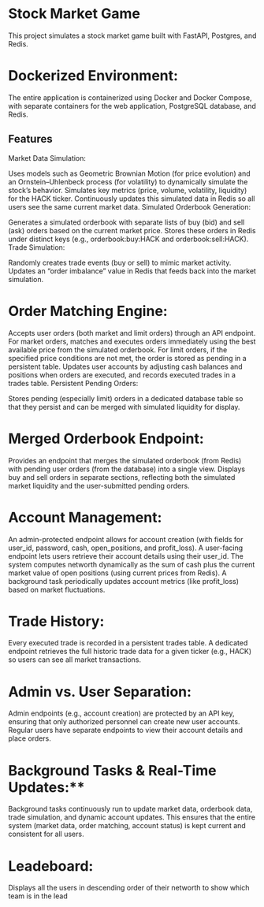 # Stock Market Game

This project simulates a stock market game built with FastAPI, Postgres, and Redis.

# Dockerized Environment:

The entire application is containerized using Docker and Docker Compose, with separate containers for the web application, PostgreSQL database, and Redis. 


## Features
Market Data Simulation:

Uses models such as Geometric Brownian Motion (for price evolution) and an Ornstein–Uhlenbeck process (for volatility) to dynamically simulate the stock’s behavior.
Simulates key metrics (price, volume, volatility, liquidity) for the HACK ticker.
Continuously updates this simulated data in Redis so all users see the same current market data.
Simulated Orderbook Generation:

Generates a simulated orderbook with separate lists of buy (bid) and sell (ask) orders based on the current market price.
Stores these orders in Redis under distinct keys (e.g., orderbook:buy:HACK and orderbook:sell:HACK).
Trade Simulation:

Randomly creates trade events (buy or sell) to mimic market activity.
Updates an “order imbalance” value in Redis that feeds back into the market simulation.

# Order Matching Engine:

Accepts user orders (both market and limit orders) through an API endpoint.
For market orders, matches and executes orders immediately using the best available price from the simulated orderbook.
For limit orders, if the specified price conditions are not met, the order is stored as pending in a persistent table.
Updates user accounts by adjusting cash balances and positions when orders are executed, and records executed trades in a trades table.
Persistent Pending Orders:

Stores pending (especially limit) orders in a dedicated database table so that they persist and can be merged with simulated liquidity for display.

# Merged Orderbook Endpoint:

Provides an endpoint that merges the simulated orderbook (from Redis) with pending user orders (from the database) into a single view.
Displays buy and sell orders in separate sections, reflecting both the simulated market liquidity and the user-submitted pending orders.

# Account Management:

An admin-protected endpoint allows for account creation (with fields for user_id, password, cash, open_positions, and profit_loss).
A user-facing endpoint lets users retrieve their account details using their user_id.
The system computes networth dynamically as the sum of cash plus the current market value of open positions (using current prices from Redis).
A background task periodically updates account metrics (like profit_loss) based on market fluctuations.

# Trade History:

Every executed trade is recorded in a persistent trades table.
A dedicated endpoint retrieves the full historic trade data for a given ticker (e.g., HACK) so users can see all market transactions.

# Admin vs. User Separation:

Admin endpoints (e.g., account creation) are protected by an API key, ensuring that only authorized personnel can create new user accounts.
Regular users have separate endpoints to view their account details and place orders.

# Background Tasks & Real-Time Updates:**

Background tasks continuously run to update market data, orderbook data, trade simulation, and dynamic account updates.
This ensures that the entire system (market data, order matching, account status) is kept current and consistent for all users.

# Leadeboard:

Displays all the users in descending order of their networth to show which team is in the lead

